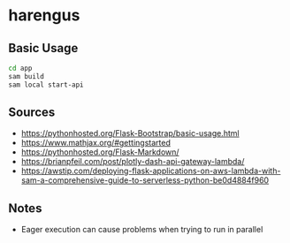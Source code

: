 # harengus

## Basic Usage

```bash
cd app
sam build
sam local start-api
```

## Sources

- https://pythonhosted.org/Flask-Bootstrap/basic-usage.html
- https://www.mathjax.org/#gettingstarted
- https://pythonhosted.org/Flask-Markdown/
- https://brianpfeil.com/post/plotly-dash-api-gateway-lambda/
- https://awstip.com/deploying-flask-applications-on-aws-lambda-with-sam-a-comprehensive-guide-to-serverless-python-be0d4884f960


## Notes

- Eager execution can cause problems when trying to run in parallel
